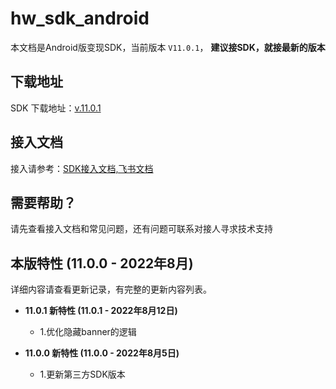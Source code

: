 # hw_sdk_android

本文档是Android版变现SDK，当前版本 `V11.0.1`， <b>  建议接SDK，就接最新的版本 </B>

## 下载地址

SDK 下载地址：[v.11.0.1](https://github.com/artwl/hw_game_mp_sdk_admob_android_public/releases)

## 接入文档

接入请参考：[SDK接入文档,飞书文档](https://hellowd.feishu.cn/docx/doxcnFbHOGWredEao5tfds4Wlug)

## 需要帮助？

请先查看接入文档和常见问题，还有问题可联系对接人寻求技术支持

## 本版特性 (11.0.0 - 2022年8月)

详细内容请查看更新记录，有完整的更新内容列表。
- **11.0.1 新特性 (11.0.1 - 2022年8月12日)**
  - 1.优化隐藏banner的逻辑
  
- **11.0.0 新特性 (11.0.0 - 2022年8月5日)**
  - 1.更新第三方SDK版本
